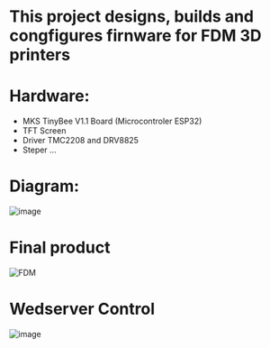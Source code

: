 # This project designs, builds and congfigures firnware for FDM 3D printers
# Hardware:
  * MKS TinyBee V1.1 Board (Microcontroler ESP32)
  * TFT Screen
  * Driver TMC2208 and DRV8825
  * Steper ...
# Diagram:
![image](https://github.com/user-attachments/assets/109dd525-fa54-4100-a7ad-73ef2e0cd4df)
# Final product
![FDM](https://github.com/user-attachments/assets/a7174c38-44c6-4561-9366-a1a7b149ae69)
# Wedserver Control
![image](https://github.com/user-attachments/assets/78708d7a-c3b1-410a-9aec-87e1086d3f0f)

